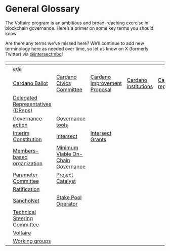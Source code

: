 # General Glossary

The Voltaire program is an ambitious and broad-reaching exercise in blockchain governance. Here’s a primer on some key terms you should know

Are there any terms we’ve missed here? We’ll continue to add new terminology here as needed over time, so let us know on X (formerly Twitter) via [@intersectmbo](https://twitter.com/IntersectMBO)!

<table data-view="cards"><thead><tr><th data-type="content-ref"></th><th></th><th></th><th></th><th></th><th></th><th></th><th></th><th></th><th></th><th></th><th></th><th></th><th data-hidden data-card-cover data-type="files"></th><th data-hidden data-card-target data-type="content-ref"></th></tr></thead><tbody><tr><td></td><td><a href="a/ada.md">ada</a></td><td></td><td></td><td></td><td></td><td></td><td></td><td></td><td></td><td></td><td></td><td></td><td><a href="../../../../.gitbook/assets/A.png">A.png</a></td><td><a href="a/">a</a></td></tr><tr><td></td><td><a href="c/cardano-ballot.md">Cardano Ballot</a></td><td><a href="c/cardano-civics-committee.md">Cardano Civics Committee</a></td><td><a href="../../../../intersect-community-grants/key-terms/cardano-improvement-proposal-cip.md">Cardano Improvement Proposal</a></td><td><a href="c/cardano-institutions.md">Cardano institutions</a></td><td><a href="c/cardano-repositories.md">Cardano repositories</a></td><td><a href="../chang-upgrade.md">Chang upgrade</a></td><td><a href="../../../../intersect-community-grants/key-terms/cip-30.md">CIP-30</a></td><td><a href="../../../../intersect-community-grants/key-terms/cip-95.md">CIP-95</a></td><td><a href="../../../../intersect-community-grants/key-terms/cip-1694.md">CIP-1694</a></td><td><a href="../constitution.md">Constitution</a></td><td><a href="../constitutional-committee.md">Constitutional Committee</a></td><td><a href="c/constitutional-convention.md">Constitutional Convention</a></td><td><a href="../../../../.gitbook/assets/C (1).png">C (1).png</a></td><td><a href="c/">c</a></td></tr><tr><td></td><td><a href="../../governance-roles/delegated-representatives-dreps.md">Delegated Representatives (DReps)</a></td><td></td><td></td><td></td><td></td><td></td><td></td><td></td><td></td><td></td><td></td><td></td><td><a href="../../../../.gitbook/assets/D.png">D.png</a></td><td><a href="d/">d</a></td></tr><tr><td></td><td><a href="../governance-action/">Governance action</a></td><td><a href="../../governance-tools/">Governance tools</a></td><td></td><td></td><td></td><td></td><td></td><td></td><td></td><td></td><td></td><td></td><td><a href="../../../../.gitbook/assets/G.png">G.png</a></td><td><a href="g/">g</a></td></tr><tr><td></td><td><a href="i/interim-constitution.md">Interim Constitution</a></td><td><a href="i/intersect.md">Intersect</a></td><td><a href="i/intersect-grants.md">Intersect Grants</a></td><td></td><td></td><td></td><td></td><td></td><td></td><td></td><td></td><td></td><td><a href="../../../../.gitbook/assets/I.png">I.png</a></td><td><a href="i/">i</a></td></tr><tr><td></td><td><a href="m/members-based-organization.md">Members-based organization</a></td><td><a href="m/minimum-viable-on-chain-governance.md">Minimum Viable On-Chain Governance</a></td><td></td><td></td><td></td><td></td><td></td><td></td><td></td><td></td><td></td><td></td><td><a href="../../../../.gitbook/assets/M.png">M.png</a></td><td><a href="m/">m</a></td></tr><tr><td></td><td><a href="p/parameter-committee.md">Parameter Committee</a></td><td><a href="p/project-catalyst.md">Project Catalyst</a></td><td></td><td></td><td></td><td></td><td></td><td></td><td></td><td></td><td></td><td></td><td><a href="../../../../.gitbook/assets/P.png">P.png</a></td><td><a href="p/">p</a></td></tr><tr><td></td><td><a href="../ratification.md">Ratification</a></td><td></td><td></td><td></td><td></td><td></td><td></td><td></td><td></td><td></td><td></td><td></td><td><a href="../../../../.gitbook/assets/R.png">R.png</a></td><td><a href="r/">r</a></td></tr><tr><td></td><td><a href="../sanchonet.md">SanchoNet</a></td><td><a href="s/stake-pool-operator.md">Stake Pool Operator</a></td><td></td><td></td><td></td><td></td><td></td><td></td><td></td><td></td><td></td><td></td><td><a href="../../../../.gitbook/assets/S.png">S.png</a></td><td><a href="s/">s</a></td></tr><tr><td></td><td><a href="t/technical-steering-committee.md">Technical Steering Committee</a></td><td></td><td></td><td></td><td></td><td></td><td></td><td></td><td></td><td></td><td></td><td></td><td><a href="../../../../.gitbook/assets/T.png">T.png</a></td><td><a href="t/">t</a></td></tr><tr><td></td><td><a href="v/voltaire.md">Voltaire</a></td><td></td><td></td><td></td><td></td><td></td><td></td><td></td><td></td><td></td><td></td><td></td><td><a href="../../../../.gitbook/assets/V.png">V.png</a></td><td><a href="v/">v</a></td></tr><tr><td></td><td><a href="w/working-groups.md">Working groups</a></td><td></td><td></td><td></td><td></td><td></td><td></td><td></td><td></td><td></td><td></td><td></td><td><a href="../../../../.gitbook/assets/W.png">W.png</a></td><td><a href="w/">w</a></td></tr></tbody></table>

